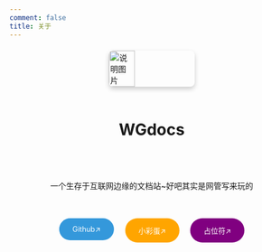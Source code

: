 ```yaml
---
comment: false
title: 关于
---
```


<div style="display: flex; justify-content: center; margin: 20px 0">
  <img 
    src="/assets/smalllogo.png" 
    style="box-shadow: 0 4px 8px rgba(0,0,0,0.2); border-radius: 8px; width: 30%"
    alt="说明图片"
  >
</div>

<div style="display: flex; justify-content: center; margin: 20px 0">
  <h1>
    WGdocs
  </h1>
</div>

<div style="display: flex; justify-content: center; margin: 20px 0">
  <Badge type="warning" text="版本Dev3.0,Preview3"></Badge>
</div>

<div style="display: flex; justify-content: center; margin: 20px 0">
  <p>
    一个生存于互联网边缘的文档站~好吧其实是网管写来玩的
  </p>
</div>

<div style="display: flex; 
     justify-content: center; 
     gap: 2vw;
     margin: 20px 0">

<a href="https://github.com/Mengmiya1027/WGdocs" target="_blank" style="
    border-radius: 90px;
    padding: 12px 24px;
    background: #3498db;
    color: white;
    text-decoration: none;
    cursor: pointer;
    display: inline-flex;
    flex: 1 1 auto;
    min-width: fit-content;
    white-space: nowrap;
    justify-content: center;
    align-items: center;
    font-size: clamp(0.8rem, 1.2vw, 1.2rem);
">Github↗</a>

<a href="/machine/index.html" target="_blank" style="
    border-radius: 90px;
    padding: 12px 24px;
    background: orange;
    color: white;
    text-decoration: none;
    cursor: pointer;
    display: inline-flex;
    flex: 1 1 auto;
    min-width: fit-content;
    white-space: nowrap;
    justify-content: center;
    align-items: center;
    font-size: clamp(0.8rem, 1.2vw, 1.2rem);
">小彩蛋↗</a>

<a href="https://party.163.com" target="_blank" style="
    border-radius: 90px;
    padding: 12px 24px;
    background: purple;
    color: white;
    text-decoration: none;
    cursor: pointer;
    display: inline-flex;
    flex: 1 1 auto;
    min-width: fit-content;
    white-space: nowrap;
    justify-content: center;
    align-items: center;
    font-size: clamp(0.8rem, 1.2vw, 1.2rem);
">占位符↗</a>
</div>
